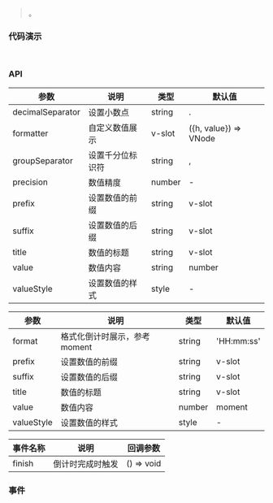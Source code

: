 #   

>  。


###  代码演示

```
 
```

### API
参数|说明|类型|默认值
--|--|--|--
decimalSeparator|设置小数点|string|.
formatter|自定义数值展示|v-slot | ({h, value}) => VNode|-
groupSeparator|设置千分位标识符|string|,
precision|数值精度|number|-
prefix|设置数值的前缀|string | v-slot|-
suffix|设置数值的后缀|string | v-slot|-
title|数值的标题|string | v-slot|-
value|数值内容|string | number|-
valueStyle|设置数值的样式|style|-


参数|说明|类型|默认值
--|--|--|--
format|格式化倒计时展示，参考 moment|string|'HH:mm:ss'
prefix|设置数值的前缀|string | v-slot|-
suffix|设置数值的后缀|string | v-slot|-
title|数值的标题|string | v-slot|-
value|数值内容|number | moment|-
valueStyle|设置数值的样式|style|-



事件名称|说明|回调参数
--|--|--
finish|倒计时完成时触发|() => void
 


### 事件

 

